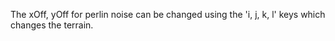 The xOff, yOff for perlin noise can be changed using the 'i, j, k, l' keys which changes the terrain. 
